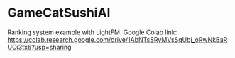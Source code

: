 # GameCatSushiAI
Ranking system example with LightFM. 
Google Colab link: https://colab.research.google.com/drive/1AbNTsSRyMVsSqUbj_oRwNkBaRUOi3tx6?usp=sharing
